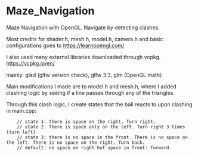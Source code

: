 # Maze_Navigation
Maze Navigation with OpenGL. Navigate by detecting clashes.

Most credits for shader.h, mesh.h, model.h, camera.h and basic configurations goes to https://learnopengl.com/

I also used many external libraries downloaded through vcpkg. https://vcpkg.io/en/

mainly: glad (glfw version check), glfw 3.3, glm (OpenGL math)

Main modifications I made are to model.h and mesh.h, where I added clashing logic by seeing if a line passes through any of the triangles. 

Through this clash logic, I create states that the ball reacts to upon clashing in main.cpp:

		// state 1: there is space on the right. Turn right.
		// state 2: There is space only on the left. Turn right 3 times (turn left)
		// state 3: there is no space in the front. There is no space on the left. There is no space on the right. Turn back.
		// default: no space on right but space in front: forward
    
    

